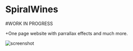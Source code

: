 # SpiralWines

#WORK IN PROGRESS

+One page website with parrallax effects and much more.

![screenshot](http://i.imgur.com/3i6lZzf.jpg?1)
